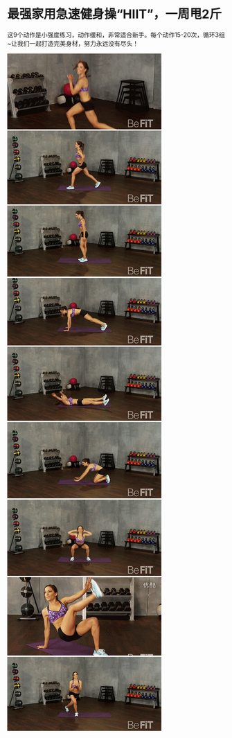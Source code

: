# 最强家用急速健身操“HIIT”，一周甩2斤

这9个动作是小强度练习，动作缓和，非常适合新手。每个动作15-20次，循环3组~让我们一起打造完美身材，努力永远没有尽头！

![](1.gif)
![](2.gif)
![](3.gif)
![](4.gif)
![](5.gif)
![](6.gif)
![](7.gif)
![](8.gif)
![](9.gif)